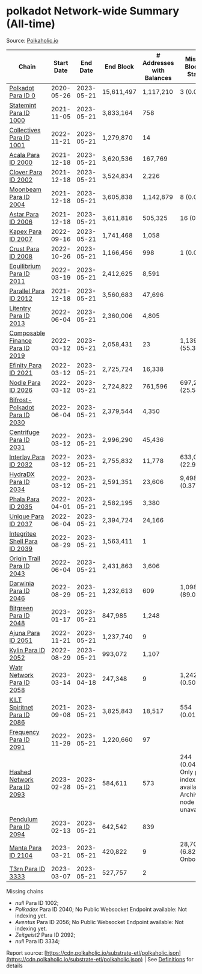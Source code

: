 # polkadot Network-wide Summary (All-time)

Source: [Polkaholic.io](https://polkaholic.io)


| Chain            | Start Date | End Date | End Block | # Addresses with Balances | Missing Blocks / Status |
| ---------------- | ---------- | ---------| --------- | ------------------------- | ----------------------- |
| [Polkadot Para ID 0](/polkadot/0-polkadot) | 2020-05-26 | 2023-05-21 | 15,611,497 |  1,117,210 | 3 (0.00%)  |
| [Statemint Para ID 1000](/polkadot/1000-statemint) | 2021-11-05 | 2023-05-21 | 3,833,164 |  758 |    |
| [Collectives Para ID 1001](/polkadot/1001-collectives) | 2022-11-21 | 2023-05-21 | 1,279,870 |  14 |    |
| [Acala Para ID 2000](/polkadot/2000-acala) | 2021-12-18 | 2023-05-21 | 3,620,536 |  167,769 |    |
| [Clover Para ID 2002](/polkadot/2002-clover) | 2021-12-18 | 2023-05-21 | 3,524,834 |  2,226 |    |
| [Moonbeam Para ID 2004](/polkadot/2004-moonbeam) | 2021-12-18 | 2023-05-21 | 3,605,838 |  1,142,879 | 8 (0.00%)  |
| [Astar Para ID 2006](/polkadot/2006-astar) | 2021-12-18 | 2023-05-21 | 3,611,816 |  505,325 | 16 (0.00%)  |
| [Kapex Para ID 2007](/polkadot/2007-kapex) | 2022-09-16 | 2023-05-21 | 1,741,468 |  1,058 |    |
| [Crust Para ID 2008](/polkadot/2008-crust) | 2022-10-26 | 2023-05-21 | 1,166,456 |  998 | 1 (0.00%)  |
| [Equilibrium Para ID 2011](/polkadot/2011-equilibrium) | 2022-03-19 | 2023-05-21 | 2,412,625 |  8,591 |    |
| [Parallel Para ID 2012](/polkadot/2012-parallel) | 2021-12-18 | 2023-05-21 | 3,560,683 |  47,696 |    |
| [Litentry Para ID 2013](/polkadot/2013-litentry) | 2022-06-04 | 2023-05-21 | 2,360,006 |  4,805 |    |
| [Composable Finance Para ID 2019](/polkadot/2019-composable) | 2022-03-12 | 2023-05-21 | 2,058,431 |  23 | 1,139,557 (55.36%)  |
| [Efinity Para ID 2021](/polkadot/2021-efinity) | 2022-03-12 | 2023-05-21 | 2,725,724 |  16,338 |    |
| [Nodle Para ID 2026](/polkadot/2026-nodle) | 2022-03-12 | 2023-05-21 | 2,724,822 |  761,596 | 697,249 (25.59%)  |
| [Bifrost-Polkadot Para ID 2030](/polkadot/2030-bifrost-dot) | 2022-06-04 | 2023-05-21 | 2,379,544 |  4,350 |    |
| [Centrifuge Para ID 2031](/polkadot/2031-centrifuge) | 2022-03-12 | 2023-05-21 | 2,996,290 |  45,436 |    |
| [Interlay Para ID 2032](/polkadot/2032-interlay) | 2022-03-12 | 2023-05-21 | 2,755,832 |  11,778 | 633,070 (22.97%)  |
| [HydraDX Para ID 2034](/polkadot/2034-hydradx) | 2022-03-12 | 2023-05-21 | 2,591,351 |  23,606 | 9,498 (0.37%)  |
| [Phala Para ID 2035](/polkadot/2035-phala) | 2022-04-01 | 2023-05-21 | 2,582,195 |  3,380 |    |
| [Unique Para ID 2037](/polkadot/2037-unique) | 2022-06-04 | 2023-05-21 | 2,394,724 |  24,166 |    |
| [Integritee Shell Para ID 2039](/polkadot/2039-integritee-shell) | 2022-08-29 | 2023-05-21 | 1,563,411 |  1 |    |
| [Origin Trail Para ID 2043](/polkadot/2043-origintrail) | 2022-06-04 | 2023-05-21 | 2,431,863 |  3,606 |    |
| [Darwinia Para ID 2046](/polkadot/2046-darwinia) | 2022-08-29 | 2023-05-21 | 1,232,613 |  609 | 1,098,047 (89.08%)  |
| [Bitgreen Para ID 2048](/polkadot/2048-bitgreen) | 2023-01-17 | 2023-05-21 | 847,985 |  1,248 |    |
| [Ajuna Para ID 2051](/polkadot/2051-ajuna) | 2022-11-21 | 2023-05-21 | 1,237,740 |  9 |    |
| [Kylin Para ID 2052](/polkadot/2052-kylin) | 2022-08-29 | 2023-05-21 | 993,072 |  1,107 |    |
| [Watr Network Para ID 2058](/polkadot/2058-watr) | 2023-03-14 | 2023-04-18 | 247,348 |  9 | 1,242 (0.50%)  |
| [KILT Spiritnet Para ID 2086](/polkadot/2086-kilt) | 2021-09-08 | 2023-05-21 | 3,825,843 |  18,517 | 554 (0.01%)  |
| [Frequency Para ID 2091](/polkadot/2091-frequency) | 2022-11-29 | 2023-05-21 | 1,220,660 |  97 |    |
| [Hashed Network Para ID 2093](/polkadot/2093-hashed) | 2023-02-28 | 2023-05-21 | 584,611 |  573 | 244 (0.04%) Only partial index available: Archive node unavailable |
| [Pendulum Para ID 2094](/polkadot/2094-pendulum) | 2023-02-13 | 2023-05-21 | 642,542 |  839 |    |
| [Manta Para ID 2104](/polkadot/2104-manta) | 2023-03-21 | 2023-05-21 | 420,822 |  9 | 28,703 (6.82%) Onboarding |
| [T3rn Para ID 3333](/polkadot/3333-t3rn) | 2023-03-07 | 2023-05-21 | 527,757 |  2 |    |

Missing chains


* *null* Para ID 1002; 
* *Polkadex* Para ID 2040; No Public Websocket Endpoint available: Not indexing yet.
* *Aventus* Para ID 2056; No Public Websocket Endpoint available: Not indexing yet.
* *Zeitgeist2* Para ID 2092; 
* *null* Para ID 3334; 

Report source: [https://cdn.polkaholic.io/substrate-etl/polkaholic.json](https://cdn.polkaholic.io/substrate-etl/polkaholic.json) | See [Definitions](/DEFINITIONS.md) for details
